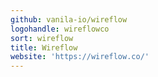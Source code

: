 ```yaml
---
github: vanila-io/wireflow
logohandle: wireflowco
sort: wireflow
title: Wireflow
website: 'https://wireflow.co/'
---
```

